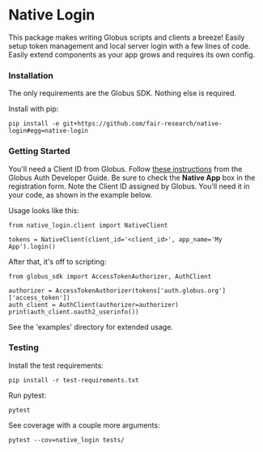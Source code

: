 # Native Login

This package makes writing Globus scripts and clients a breeze! Easily setup
token management and local server login with a few lines of code. Easily extend
components as your app grows and requires its own config.

### Installation

The only requirements are the Globus SDK. Nothing else is required.

Install with pip:

    pip install -e git+https://github.com/fair-research/native-login#egg=native-login


### Getting Started

You'll need a Client ID from Globus. Follow [these instructions](https://docs.globus.org/api/auth/developer-guide/#register-app)
from the Globus Auth Developer Guide. Be sure to check the
**Native App** box in the registration form. Note the Client ID assigned by Globus. 
You'll need it in your code, as shown in the example below.

Usage looks like this:

    from native_login.client import NativeClient

    tokens = NativeClient(client_id='<client_id>', app_name='My App').login()


After that, it's off to scripting:

    from globus_sdk import AccessTokenAuthorizer, AuthClient

    authorizer = AccessTokenAuthorizer(tokens['auth.globus.org']['access_token'])
    auth_client = AuthClient(authorizer=authorizer)
    print(auth_client.oauth2_userinfo())

See the 'examples' directory for extended usage.

### Testing

Install the test requirements:

    pip install -r test-requirements.txt

Run pytest:

    pytest

See coverage with a couple more arguments:

    pytest --cov=native_login tests/
